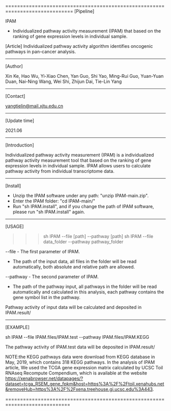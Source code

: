 =============================================================================
[Pipeline]

IPAM
  - Individualized pathway activity measurement (IPAM) that based on the ranking of gene expression levels in individual sample.

[Article]
  Individualized pathway activity algorithm identifies oncogenic pathways in pan-cancer analysis.

-------------------------------------------------------------------------------------------------------------------------------

[Author]

  Xin Ke, Hao Wu, Yi-Xiao Chen, Yan Guo, Shi Yao, Ming-Rui Guo, Yuan-Yuan Duan, Nai-Ning Wang, Wei Shi, Zhijun Dai, Tie-Lin Yang

-------------------------------------------------------------------------------------------------------------------------------

[Contact]

  yangtielin@mail.xjtu.edu.cn

-------------------------------------------------------------------------------------------------------------------------------

[Update time]

  2021.06

-------------------------------------------------------------------------------------------------------------------------------

[Introduction]

  Individualized pathway activity measurement (IPAM) is a individualized pathway activity measurement tool that based on the ranking of gene expression levels in individual sample. IPAM allows users to calculate pathway activity from individual transcriptome data.


-------------------------------------------------------------------------------------------------------------------------------

[Install]

  - Unzip the IPAM software under any path: "unzip IPAM-main.zip".
  - Enter the IPAM folder: "cd IPAM-main/"
  - Run "sh IPAM.install", and if you change the path of IPAM software, please run "sh IPAM.install" again.
  
-----------------------------------------------------------------------------------------------------------------------------

[USAGE]

  >>> sh IPAM --file [path] --pathway [path]
  sh IPAM --file data_folder --pathway pathway_folder
  
--file - The first parameter of IPAM.
  - The path of the input data, all files in the folder will be read automatically, both absolute and relative path are allowed.
  
--pathway - The second parameter of IPAM.
  - The path of the pathway input, all pathways in the folder will be read automatically and calculated in this analysis, each pathway contains the gene symbol list in the pathway.

  Pathway activity of input data will be calculated and deposited in IPAM.result/


-----------------------------------------------------------------------------------------------------------------------------

[EXAMPLE]

  sh IPAM --file IPAM.files/IPAM.test --pathway IPAM.files/IPAM.KEGG
  
  The pathway activity of IPAM.test data will be deposited in IPAM.result/
  
  NOTE:the KEGG pathways data were download from KEGG database in May, 2019, which contains 318 KEGG pathways.
  In the analysis of IPAM article, We used the TCGA gene expression matrix calculated by UCSC Toil RNAseq Recompute Compendium, which is available at the website https://xenabrowser.net/datapages/?dataset=tcga_RSEM_gene_fpkm&host=https%3A%2F%2Ftoil.xenahubs.net&removeHub=https%3A%2F%2Fxena.treehouse.gi.ucsc.edu%3A443.


============================================================================
